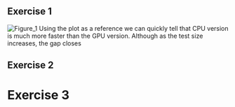 ## Exercise 1
![Figure_1](https://github.com/user-attachments/assets/aa7eedd1-b75d-4854-82d4-99c57fdfb892)
Using the plot as a reference we can quickly tell that CPU version is much more faster than the GPU version. Although as the test size increases, the gap closes

## Exercise 2


# Exercise 3

